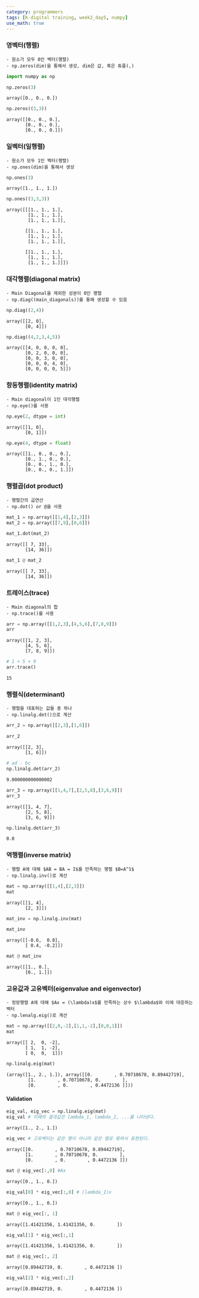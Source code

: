 ```yaml
---
category: programmers
tags: [K-digital training, week2_day5, numpy]
use_math: true
---
```


### 영벡터(행렬)
    - 원소가 모두 0인 벡터(행렬)
    - np.zeros(dim)을 통해서 생성, dim은 값, 혹은 튜플(,)


```python
import numpy as np
```


```python
np.zeros(3)
```




    array([0., 0., 0.])




```python
np.zeros((3,3))
```




    array([[0., 0., 0.],
           [0., 0., 0.],
           [0., 0., 0.]])



### 일벡터(일행렬)
    - 원소가 모두 1인 벡터(행렬)
    - np.ones(dim)을 통해서 생성


```python
np.ones(3)
```




    array([1., 1., 1.])




```python
np.ones((3,3,3))
```




    array([[[1., 1., 1.],
            [1., 1., 1.],
            [1., 1., 1.]],
    
           [[1., 1., 1.],
            [1., 1., 1.],
            [1., 1., 1.]],
    
           [[1., 1., 1.],
            [1., 1., 1.],
            [1., 1., 1.]]])



### 대각행렬(diagonal matrix)

    - Main Diagonal을 제외한 성분이 0인 행렬
    - np.diag((main_diagonals))를 통해 생성할 수 있음


```python
np.diag((2,4))
```




    array([[2, 0],
           [0, 4]])




```python
np.diag((4,2,3,4,5))
```




    array([[4, 0, 0, 0, 0],
           [0, 2, 0, 0, 0],
           [0, 0, 3, 0, 0],
           [0, 0, 0, 4, 0],
           [0, 0, 0, 0, 5]])



### 항등행렬(identity matrix)
    - Main diagonal이 1인 대각행렬
    - np.eye()를 사용


```python
np.eye(2, dtype = int)
```




    array([[1, 0],
           [0, 1]])




```python
np.eye(4, dtype = float)
```




    array([[1., 0., 0., 0.],
           [0., 1., 0., 0.],
           [0., 0., 1., 0.],
           [0., 0., 0., 1.]])



### 행렬곱(dot product)
    - 행렬간의 곱연산
    - np.dot() or @을 사용


```python
mat_1 = np.array([[1,4],[2,3]])
mat_2 = np.array([[7,9],[0,6]])

mat_1.dot(mat_2)
```




    array([[ 7, 33],
           [14, 36]])




```python
mat_1 @ mat_2
```




    array([[ 7, 33],
           [14, 36]])



### 트레이스(trace)
    - Main diagonal의 합
    - np.trace()를 사용


```python
arr = np.array([[1,2,3],[4,5,6],[7,8,9]])
arr
```




    array([[1, 2, 3],
           [4, 5, 6],
           [7, 8, 9]])




```python
# 1 + 5 + 9
arr.trace()
```




    15



### 행렬식(determinant)
    - 행렬을 대표하는 값들 중 하나
    - np.linalg.det()으로 계산


```python
arr_2 = np.array([[2,3],[1,6]])
```


```python
arr_2
```




    array([[2, 3],
           [1, 6]])




```python
# ad - bc
np.linalg.det(arr_2)
```




    9.000000000000002




```python
arr_3 = np.array([[1,4,7],[2,5,8],[3,6,9]])
arr_3
```




    array([[1, 4, 7],
           [2, 5, 8],
           [3, 6, 9]])




```python
np.linalg.det(arr_3)
```




    0.0



### 역행렬(inverse matrix)
    - 행렬 A에 대해 $AB = BA = I$를 만족하는 행렬 $B=A^1$
    - np.linalg.inv()로 계산
    


```python
mat = np.array([[1,4],[2,3]])
mat
```




    array([[1, 4],
           [2, 3]])




```python
mat_inv = np.linalg.inv(mat)
```


```python
mat_inv
```




    array([[-0.6,  0.8],
           [ 0.4, -0.2]])




```python
mat @ mat_inv
```




    array([[1., 0.],
           [0., 1.]])



### 고유값과 고유벡터(eigenvalue and eigenvector)
    - 정방행렬 A에 대해 $Ax = (\lambda)x$를 만족하는 상수 $\lambda$와 이에 대응하는 벡터
    - np.lenalg.eig()로 계산


```python
mat = np.array([[2,0,-2],[1,1,-2],[0,0,1]])
mat
```




    array([[ 2,  0, -2],
           [ 1,  1, -2],
           [ 0,  0,  1]])




```python
np.linalg.eig(mat)
```




    (array([1., 2., 1.]), array([[0.        , 0.70710678, 0.89442719],
            [1.        , 0.70710678, 0.        ],
            [0.        , 0.        , 0.4472136 ]]))



#### Validation


```python
eig_val, eig_vec = np.linalg.eig(mat)
eig_val # 이때의 결과값은 lambda_1, lambda_2, ...를 나타낸다.
```




    array([1., 2., 1.])




```python
eig_vec # 고유벡터는 같은 행이 아니라 같은 열로 묶여서 표현된다.
```




    array([[0.        , 0.70710678, 0.89442719],
           [1.        , 0.70710678, 0.        ],
           [0.        , 0.        , 0.4472136 ]])




```python
mat @ eig_vec[:,0] #Ax
```




    array([0., 1., 0.])




```python
eig_val[0] * eig_vec[:,0] # (lambda_1)x
```




    array([0., 1., 0.])




```python
mat @ eig_vec[:, 1]
```




    array([1.41421356, 1.41421356, 0.        ])




```python
eig_val[1] * eig_vec[:,1]
```




    array([1.41421356, 1.41421356, 0.        ])




```python
mat @ eig_vec[:, 2]
```




    array([0.89442719, 0.        , 0.4472136 ])




```python
eig_val[2] * eig_vec[:,2]
```




    array([0.89442719, 0.        , 0.4472136 ])


